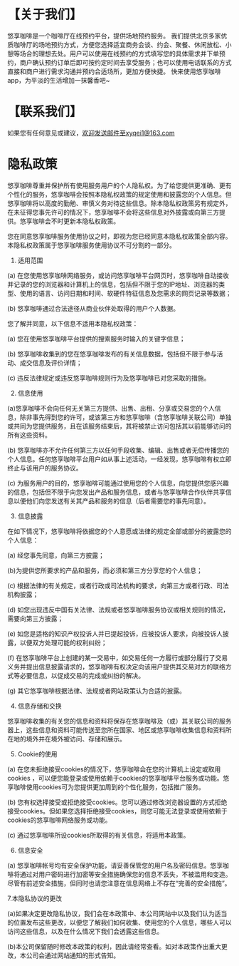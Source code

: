 # 【关于我们】

悠享咖啡是一个咖啡厅在线预约平台，提供场地预约服务。
我们提供北京多家优质咖啡厅的场地预约方式，方便您选择适宜商务会谈、约会、聚餐、休闲放松、小憩等场合的理想去处。用户可以使用在线预约的方式填写您的具体需求并下单预约，商户确认预约订单后即可按约定时间去享受服务；也可以使用电话联系的方式直接和商户进行需求沟通并预约合适场所，更加方便快捷。
快来使用悠享咖啡app，为平淡的生活增加一抹馨香吧~ 

# 【联系我们】

如果您有任何意见或建议，欢迎发送邮件至xyqei1@163.com

# 隐私政策

悠享咖啡尊重并保护所有使用服务用户的个人隐私权。为了给您提供更准确、更有个性化的服务，悠享咖啡会按照本隐私权政策的规定使用和披露您的个人信息。但悠享咖啡将以高度的勤勉、审慎义务对待这些信息。除本隐私权政策另有规定外，在未征得您事先许可的情况下，悠享咖啡不会将这些信息对外披露或向第三方提供。悠享咖啡会不时更新本隐私权政策。

您在同意悠享咖啡服务使用协议之时，即视为您已经同意本隐私权政策全部内容。本隐私权政策属于悠享咖啡服务使用协议不可分割的一部分。

1. 适用范围

(a) 在您使用悠享咖啡网络服务，或访问悠享咖啡平台网页时，悠享咖啡自动接收并记录的您的浏览器和计算机上的信息，包括但不限于您的IP地址、浏览器的类型、使用的语言、访问日期和时间、软硬件特征信息及您需求的网页记录等数据；

(b) 悠享咖啡通过合法途径从商业伙伴处取得的用户个人数据。

您了解并同意，以下信息不适用本隐私权政策：

(a) 您在使用悠享咖啡平台提供的搜索服务时输入的关键字信息；

(b) 悠享咖啡收集到的您在悠享咖啡发布的有关信息数据，包括但不限于参与活动、成交信息及评价详情；

(c) 违反法律规定或违反悠享咖啡规则行为及悠享咖啡已对您采取的措施。

2. 信息使用

(a)悠享咖啡不会向任何无关第三方提供、出售、出租、分享或交易您的个人信息，除非事先得到您的许可，或该第三方和悠享咖啡（含悠享咖啡关联公司）单独或共同为您提供服务，且在该服务结束后，其将被禁止访问包括其以前能够访问的所有这些资料。

(b) 悠享咖啡亦不允许任何第三方以任何手段收集、编辑、出售或者无偿传播您的个人信息。任何悠享咖啡平台用户如从事上述活动，一经发现，悠享咖啡有权立即终止与该用户的服务协议。

(c) 为服务用户的目的，悠享咖啡可能通过使用您的个人信息，向您提供您感兴趣的信息，包括但不限于向您发出产品和服务信息，或者与悠享咖啡合作伙伴共享信息以便他们向您发送有关其产品和服务的信息（后者需要您的事先同意）。

3. 信息披露

在如下情况下，悠享咖啡将依据您的个人意愿或法律的规定全部或部分的披露您的个人信息：

(a) 经您事先同意，向第三方披露；

(b)为提供您所要求的产品和服务，而必须和第三方分享您的个人信息；

(c) 根据法律的有关规定，或者行政或司法机构的要求，向第三方或者行政、司法机构披露；

(d) 如您出现违反中国有关法律、法规或者悠享咖啡服务协议或相关规则的情况，需要向第三方披露；

(e) 如您是适格的知识产权投诉人并已提起投诉，应被投诉人要求，向被投诉人披露，以便双方处理可能的权利纠纷；

(f) 在悠享咖啡平台上创建的某一交易中，如交易任何一方履行或部分履行了交易义务并提出信息披露请求的，悠享咖啡有权决定向该用户提供其交易对方的联络方式等必要信息，以促成交易的完成或纠纷的解决。

(g) 其它悠享咖啡根据法律、法规或者网站政策认为合适的披露。

4. 信息存储和交换

悠享咖啡收集的有关您的信息和资料将保存在悠享咖啡及（或）其关联公司的服务器上，这些信息和资料可能传送至您所在国家、地区或悠享咖啡收集信息和资料所在地的境外并在境外被访问、存储和展示。

5. Cookie的使用

(a) 在您未拒绝接受cookies的情况下，悠享咖啡会在您的计算机上设定或取用cookies ，可以便您能登录或使用依赖于cookies的悠享咖啡平台服务或功能。悠享咖啡使用cookies可为您提供更加周到的个性化服务，包括推广服务。

(b) 您有权选择接受或拒绝接受cookies。您可以通过修改浏览器设置的方式拒绝接受cookies。但如果您选择拒绝接受cookies，则您可能无法登录或使用依赖于cookies的悠享咖啡网络服务或功能。

(c) 通过悠享咖啡所设cookies所取得的有关信息，将适用本政策。

6. 信息安全

(a) 悠享咖啡帐号均有安全保护功能，请妥善保管您的用户名及密码信息。悠享咖啡将通过对用户密码进行加密等安全措施确保您的信息不丢失，不被滥用和变造。尽管有前述安全措施，但同时也请您注意在信息网络上不存在“完善的安全措施”。



7.本隐私协议的更改

(a)如果决定更改隐私协议，我们会在本政策中、本公司网站中以及我们认为适当的位置发布这些更改，以便您了解我们如何收集、使用您的个人信息，哪些人可以访问这些信息，以及在什么情况下我们会透露这些信息。

(b)本公司保留随时修改本政策的权利，因此请经常查看。如对本政策作出重大更改，本公司会通过网站通知的形式告知。
